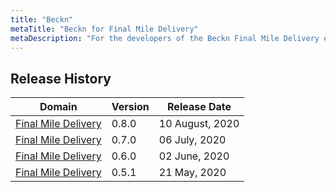 ```yaml
---
title: "Beckn"
metaTitle: "Beckn for Final Mile Delivery"
metaDescription: "For the developers of the Beckn Final Mile Delivery ecosystem"
---
```


## Release History

| Domain                | Version   |    Release Date       |
|-----------------------|-----------|-----------------------|
| [Final Mile Delivery](https://github.com/beckn/protocol-specifications/tree/83006c82ae1f7069f6b609211245e651d21d90ab/final-mile-delivery/v0)   |  0.8.0    |    10 August, 2020      |
| [Final Mile Delivery](https://github.com/beckn/protocol-specifications/tree/83006c82ae1f7069f6b609211245e651d21d90ab/final-mile-delivery/archives/schema/0.7.0)   |  0.7.0    |    06 July, 2020      |
| [Final Mile Delivery](https://github.com/beckn/protocol-specifications/tree/83006c82ae1f7069f6b609211245e651d21d90ab/final-mile-delivery/archives/schema/0.6.0)   |  0.6.0    |    02 June, 2020      |
| [Final Mile Delivery](https://github.com/beckn/protocol-specifications/tree/83006c82ae1f7069f6b609211245e651d21d90ab/final-mile-delivery/archives/schema/0.5.1)   |  0.5.1    |    21 May, 2020       |


